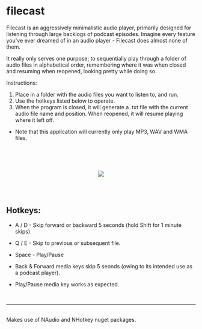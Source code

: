 # filecast

Filecast is an aggressively minimalistic audio player, primarily designed for listening through large backlogs of podcast episodes. Imagine every feature you've ever dreamed of in an audio player - Filecast does almost none of them.

It really only serves one purpose; to sequentially play through a folder of audio files in alphabetical order, remembering where it was when closed and resuming when reopened, looking pretty while doing so.

Instructions:
1) Place in a folder with the audio files you want to listen to, and run.
3) Use the hotkeys listed below to operate.
2) When the program is closed, it will generate a .txt file with the current audio file name and position. When reopened, it will resume playing where it left off.

-	Note that this application will currently only play MP3, WAV and WMA files.

<br><br><br>
<p align="center">
<img src="https://user-images.githubusercontent.com/29918840/235314267-71107691-68c8-47bd-92ee-509e1921710a.png">
</p>
<br><br>

## Hotkeys:
- A / D - Skip forward or backward 5 seconds (hold Shift for 1 minute skips)
- Q / E - Skip to previous or subsequent file.
- Space - Play/Pause

- Back & Forward media keys skip 5 seonds (owing to its intended use as a podcast player).
- Play/Pause media key works as expected.
<br>

_____________
<br>
Makes use of NAudio and NHotkey nuget packages.
